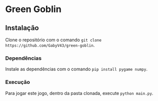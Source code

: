 # Green Goblin

## Instalação

Clone o repositório com o comando `git clone https://github.com/GabyV43/green-goblin`.

### Dependências

Instale as dependências com o comando `pip install pygame numpy`.

### Execução

Para jogar este jogo, dentro da pasta clonada, execute `python main.py`.
